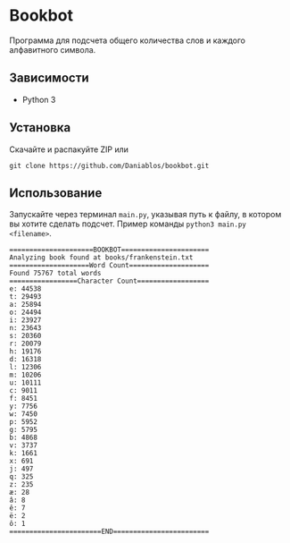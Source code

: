# Bookbot

Программа для подсчета общего количества слов и каждого алфавитного символа.

## Зависимости

- Python 3

## Установка

Скачайте и распакуйте ZIP
или
```
git clone https://github.com/Daniablos/bookbot.git
```

##  Использование

Запускайте через терминал `main.py`, указывая путь к файлу, в котором вы хотите сделать подсчет. Пример команды `python3 main.py <filename>`.

```
=====================BOOKBOT======================
Analyzing book found at books/frankenstein.txt
====================Word Count====================
Found 75767 total words
=================Character Count==================
e: 44538
t: 29493
a: 25894
o: 24494
i: 23927
n: 23643
s: 20360
r: 20079
h: 19176
d: 16318
l: 12306
m: 10206
u: 10111
c: 9011
f: 8451
y: 7756
w: 7450
p: 5952
g: 5795
b: 4868
v: 3737
k: 1661
x: 691
j: 497
q: 325
z: 235
æ: 28
â: 8
ê: 7
ë: 2
ô: 1
=======================END========================
```
